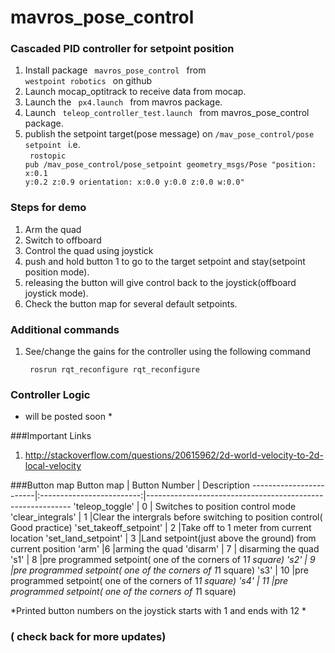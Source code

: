 # mavros_pose_control
### Cascaded PID controller for setpoint position
  1. Install package <code> mavros_pose_control </code> from <code> westpoint robotics </code> on github
  2. Launch mocap_optitrack to receive data from mocap.
  2. Launch the <code> px4.launch </code> from mavros package.
  3. Launch <code> teleop_controller_test.launch </code> from mavros_pose_control package.
  4. publish the setpoint target(pose message) on <code>/mav_pose_control/pose setpoint </code> i.e.<br>
     <code> rostopic pub /mav_pose_control/pose_setpoint geometry_msgs/Pose "position: x:0.1 y:0.2 z:0.9 orientation: x:0.0 y:0.0 z:0.0 w:0.0" </code>


### Steps for demo
  1. Arm the quad
  2. Switch to offboard
  3. Control the quad using joystick 
  4. push and hold button 1 to go to the target setpoint and stay(setpoint position mode).
  5. releasing the button will give control back to the joystick(offboard joystick mode).
  6. Check the button map for several default setpoints.


### Additional commands
  1. See/change the gains for the controller using the following command
    <p><code> rosrun rqt_reconfigure rqt_reconfigure </code></p>

### Controller Logic
  * will be posted soon *


###Important Links 
 1. http://stackoverflow.com/questions/20615962/2d-world-velocity-to-2d-local-velocity

###Button map
  Button map              |       Button Number       |         Description
  ------------------------|:-------------------------:|-----------------------------------------------------------
  'teleop_toggle'         |       0                   |  Switches to position control mode
  'clear_integrals'       |        1                  |Clear the intergrals before switching to position control( Good practice)
  'set_takeoff_setpoint'  |       2                   |Take off to 1 meter from current location
  'set_land_setpoint'     |       3                   |Land setpoint(just above the ground) from current position
  'arm'                   |6                          |arming the quad
  'disarm'                |   7                       | disarming the quad
  's1'                    | 8                         |pre programmed setpoint( one of the corners of 1*1 square)
  's2'                    | 9                         |pre programmed setpoint( one of the corners of 1*1 square)
  's3'                    | 10                        |pre programmed setpoint( one of the corners of 1*1 square)
  's4'                    | 11                        |pre programmed setpoint( one of the corners of 1*1 square)

*Printed button numbers on the joystick starts with 1 and ends with 12 *  


### ( check back for more updates)
